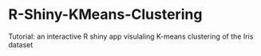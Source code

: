 # R-Shiny-KMeans-Clustering
Tutorial: an interactive R shiny app visulaling K-means clustering of the Iris dataset
